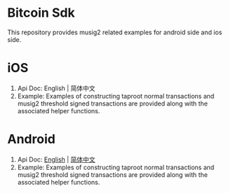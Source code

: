 # Bitcoin Sdk

This repository provides musig2 related examples for android side and ios side.

# iOS

1. Api Doc: English | 简体中文
2. Example: Examples of constructing taproot normal transactions and musig2 threshold signed transactions are provided along with the associated helper functions.

# Android

1. Api Doc: [English](java/README.md) | [简体中文](java/README.CN.md)
2. Example: Examples of constructing taproot normal transactions and musig2 threshold signed transactions are provided along with the associated helper functions.